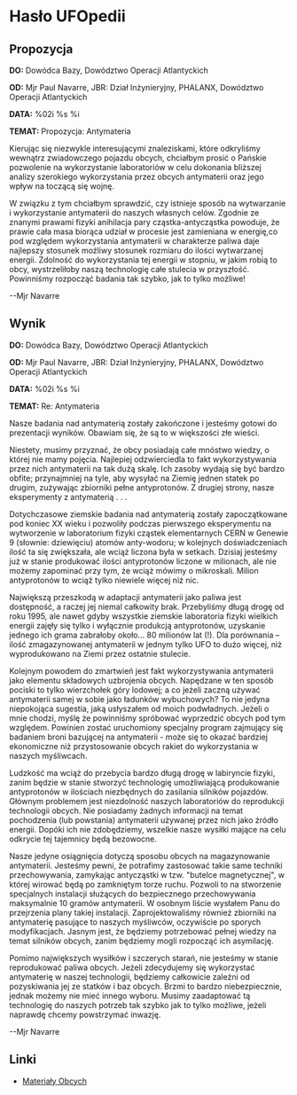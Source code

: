 # Hasło UFOpedii

## Propozycja

**DO:** Dowódca Bazy, Dowództwo Operacji Atlantyckich

**OD:** Mjr Paul Navarre, JBR: Dział Inżynieryjny, PHALANX, Dowództwo
Operacji Atlantyckich

**DATA:** %02i %s %i

**TEMAT:** Propozycja: Antymateria

Kierując się niezwykle interesującymi znaleziskami, które odkryliśmy
wewnątrz zwiadowczego pojazdu obcych, chciałbym prosić o Pańskie
pozwolenie na wykorzystanie laboratoriów w celu dokonania bliższej
analizy szerokiego wykorzystania przez obcych antymaterii oraz jego
wpływ na toczącą się wojnę.

W związku z tym chciałbym sprawdzić, czy istnieje sposób na wytwarzanie
i wykorzystanie antymaterii do naszych własnych celów. Zgodnie ze
znanymi prawami fizyki anihilacja pary cząstka-antycząstka powoduje, że
prawie cała masa biorąca udział w procesie jest zamieniana w energię,co
pod względem wykorzystania antymaterii w charakterze paliwa daje
najlepszy stosunek możliwy stosunek rozmiaru do ilości wytwarzanej
energii. Zdolność do wykorzystania tej energii w stopniu, w jakim robią
to obcy, wystrzeliłoby naszą technologię całe stulecia w przyszłość.
Powinniśmy rozpocząć badania tak szybko, jak to tylko możliwe!

--Mjr Navarre

## Wynik

**DO:** Dowódca Bazy, Dowództwo Operacji Atlantyckich

**OD:** Mjr Paul Navarre, JBR: Dział Inżynieryjny, PHALANX, Dowództwo
Operacji Atlantyckich

**DATA:** %02i %s %i

**TEMAT:** Re: Antymateria

Nasze badania nad antymaterią zostały zakończone i jesteśmy gotowi do
prezentacji wyników. Obawiam się, że są to w większości złe wieści.

Niestety, musimy przyznać, że obcy posiadają całe mnóstwo wiedzy, o
której nie mamy pojęcia. Najlepiej odzwierciedla to fakt wykorzystywania
przez nich antymaterii na tak dużą skalę. Ich zasoby wydają się być
bardzo obfite; przynajmniej na tyle, aby wysyłać na Ziemię jednen statek
po drugim, zużywając zbiorniki pełne antyprotonów. Z drugiej strony,
nasze eksperymenty z antymaterią . . .

Dotychczasowe ziemskie badania nad antymaterią zostały zapoczątkowane
pod koniec XX wieku i pozwoliły podczas pierwszego eksperymentu na
wytworzenie w laboratorium fizyki cząstek elementarnych CERN w Genewie 9
(słownie: dziewięciu) atomów anty-wodoru; w kolejnych doświadczeniach
ilość ta się zwiększała, ale wciąż liczona była w setkach. Dzisiaj
jesteśmy już w stanie produkować ilości antyprotonów liczone w
milionach, ale nie możemy zapominać przy tym, że wciąż mówimy o
mikroskali. Milion antyprotonów to wciąż tylko niewiele więcej niż nic.

Największą przeszkodą w adaptacji antymaterii jako paliwa jest
dostępność, a raczej jej niemal całkowity brak. Przebyliśmy długą drogę
od roku 1995, ale nawet gdyby wszystkie ziemskie laboratoria fizyki
wielkich energii zajęły się tylko i wyłącznie produkcją antyprotonów,
uzyskanie jednego ich grama zabrałoby około... 80 milionów lat (!). Dla
porównania – ilość zmagazynowanej antymaterii w jednym tylko UFO to dużo
więcej, niż wyprodukowano na Ziemi przez ostatnie stulecie.

Kolejnym powodem do zmartwień jest fakt wykorzystywania antymaterii jako
elementu składowych uzbrojenia obcych. Napędzane w ten sposób pociski to
tylko wierzchołek góry lodowej; a co jeżeli zaczną używać antymaterii
samej w sobie jako ładunków wybuchowych? To nie jedyna niepokojąca
sugestia, jaką usłyszałem od moich podwładnych. Jeżeli o mnie chodzi,
myślę że powinniśmy spróbować wyprzedzić obcych pod tym względem.
Powinien zostać uruchomiony specjalny program zajmujący się badaniem
broni bazującej na antymaterii - może się to okazać bardziej ekonomiczne
niż przystosowanie obcych rakiet do wykorzystania w naszych myśliwcach.

Ludzkość ma wciąż do przebycia bardzo długą drogę w labiryncie fizyki,
zanim będzie w stanie stworzyć technologię umożliwiającą produkowanie
antyprotonów w ilościach niezbędnych do zasilania silników pojazdów.
Głównym problemem jest niezdolność naszych laboratoriów do reprodukcji
technologii obcych. Nie posiadamy żadnych informacji na temat
pochodzenia (lub powstania) antymaterii używanej przez nich jako źródło
energii. Dopóki ich nie zdobędziemy, wszelkie nasze wysiłki mające na
celu odkrycie tej tajemnicy będą bezowocne.

Nasze jedyne osiągnięcia dotyczą sposobu obcych na magazynowanie
antymaterii. Jesteśmy pewni, że potrafimy zastosować takie same techniki
przechowywania, zamykając antycząstki w tzw. "butelce magnetycznej", w
której wirować będą po zamkniętym torze ruchu. Pozwoli to na stworzenie
specjalnych instalacji służących do bezpiecznego przechowywania
maksymalnie 10 gramów antymaterii. W osobnym liście wysłałem Panu do
przejrzenia plany takiej instalacji. Zaprojektowaliśmy również zbiorniki
na antymaterię pasujące to naszych myśliwców, oczywiście po sporych
modyfikacjach. Jasnym jest, że będziemy potrzebować pełnej wiedzy na
temat silników obcych, zanim będziemy mogli rozpocząć ich asymilację.

Pomimo największych wysiłków i szczerych starań, nie jesteśmy w stanie
reprodukować paliwa obcych. Jeżeli zdecydujemy się wykorzystać
antymaterię w naszej technologii, będziemy całkowicie zależni od
pozyskiwania jej ze statków i baz obcych. Brzmi to bardzo
niebezpiecznie, jednak możemy nie mieć innego wyboru. Musimy zaadaptować
tą technologię do naszych potrzeb tak szybko jak to tylko możliwe,
jeżeli naprawdę chcemy powstrzymać inwazję.

--Mjr Navarre

## Linki

- [Materiały Obcych](Badania/Materiały_Obcych "wikilink")